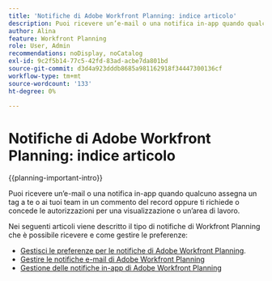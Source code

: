```yaml
---
title: 'Notifiche di Adobe Workfront Planning: indice articolo'
description: Puoi ricevere un’e-mail o una notifica in-app quando qualcuno assegna un tag a te o ai tuoi team in un commento del record oppure ti richiede o concede le autorizzazioni per una visualizzazione o un’area di lavoro. Negli articoli seguenti vengono descritti i tipi di notifiche di Workfront Planning che possono essere ricevute e le modalità di gestione delle preferenze di notifica.
author: Alina
feature: Workfront Planning
role: User, Admin
recommendations: noDisplay, noCatalog
exl-id: 9c2f5b14-77c5-42fd-83ad-acbe7da801bd
source-git-commit: d3d4a923dddb8685a981162918f34447300136cf
workflow-type: tm+mt
source-wordcount: '133'
ht-degree: 0%

---
```



# Notifiche di Adobe Workfront Planning: indice articolo

<!--add this to major TOC and Planning article index-->

{{planning-important-intro}}

Puoi ricevere un’e-mail o una notifica in-app quando qualcuno assegna un tag a te o ai tuoi team in un commento del record oppure ti richiede o concede le autorizzazioni per una visualizzazione o un’area di lavoro.

Nei seguenti articoli viene descritto il tipo di notifiche di Workfront Planning che è possibile ricevere e come gestire le preferenze:

* [Gestisci le preferenze per le notifiche di Adobe Workfront Planning](/help/quicksilver/planning/notifications/manage-notification-preferences.md).
* [Gestire le notifiche e-mail di Adobe Workfront Planning](/help/quicksilver/planning/notifications/manage-planning-email-notifications.md)
* [Gestione delle notifiche in-app di Adobe Workfront Planning](/help/quicksilver/planning/notifications/manage-planning-in-app-notifications.md)
